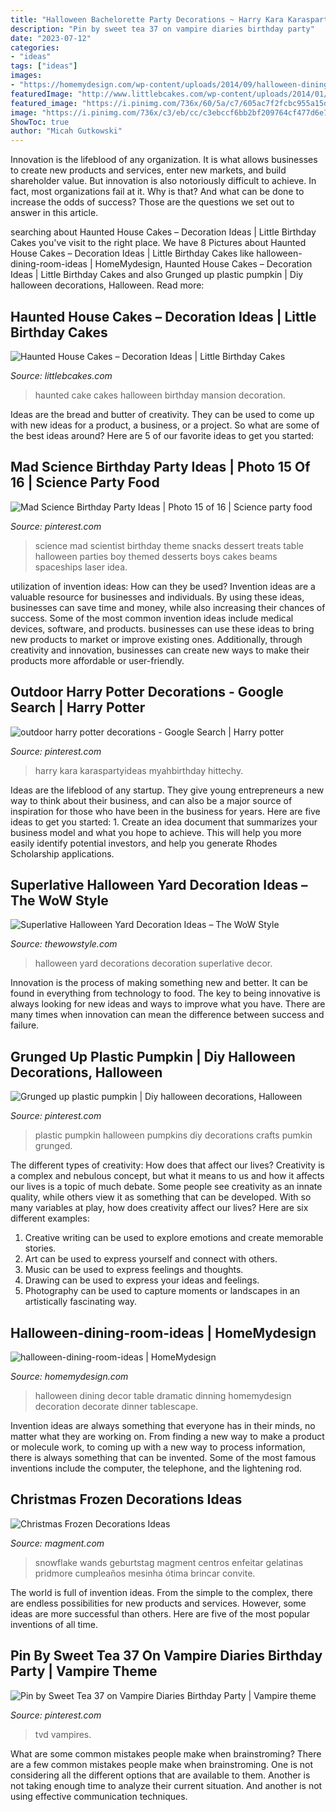```yaml
---
title: "Halloween Bachelorette Party Decorations ~ Harry Kara Karaspartyideas Myahbirthday Hittechy"
description: "Pin by sweet tea 37 on vampire diaries birthday party"
date: "2023-07-12"
categories:
- "ideas"
tags: ["ideas"]
images:
- "https://homemydesign.com/wp-content/uploads/2014/09/halloween-dining-room-ideas.jpg"
featuredImage: "http://www.littlebcakes.com/wp-content/uploads/2014/01/Haunted-House-Cake-Images-768x1024.jpg"
featured_image: "https://i.pinimg.com/736x/60/5a/c7/605ac7f2fcbc955a15dbde51ba258cb2--science-party-mad-science.jpg"
image: "https://i.pinimg.com/736x/c3/eb/cc/c3ebccf6bb2bf209764cf477d6e7b8e0.jpg"
ShowToc: true
author: "Micah Gutkowski"
---
```



Innovation is the lifeblood of any organization. It is what allows businesses to create new products and services, enter new markets, and build shareholder value. But innovation is also notoriously difficult to achieve. In fact, most organizations fail at it. Why is that? And what can be done to increase the odds of success? Those are the questions we set out to answer in this article.

	

		
searching about Haunted House Cakes – Decoration Ideas | Little Birthday Cakes you've visit to the right place. We have 8 Pictures about Haunted House Cakes – Decoration Ideas | Little Birthday Cakes like halloween-dining-room-ideas | HomeMydesign, Haunted House Cakes – Decoration Ideas | Little Birthday Cakes and also Grunged up plastic pumpkin | Diy halloween decorations, Halloween. Read more:
		
    
## Haunted House Cakes – Decoration Ideas | Little Birthday Cakes

<img loading=lazy src="http://www.littlebcakes.com/wp-content/uploads/2014/01/Haunted-House-Cake-Images-768x1024.jpg" onerror="this.onerror=null;this.src='https://tse1.mm.bing.net/th?id=OIP.fEWUwsz4UUffH58KphqPGQHaJ4&amp;pid=15.1';" alt="Haunted House Cakes – Decoration Ideas | Little Birthday Cakes">

_Source: littlebcakes.com_

>haunted cake cakes halloween birthday mansion decoration. 

	

Ideas are the bread and butter of creativity. They can be used to come up with new ideas for a product, a business, or a project. So what are some of the best ideas around? Here are 5 of our favorite ideas to get you started:

    
## Mad Science Birthday Party Ideas | Photo 15 Of 16 | Science Party Food

<img loading=lazy src="https://i.pinimg.com/736x/60/5a/c7/605ac7f2fcbc955a15dbde51ba258cb2--science-party-mad-science.jpg" onerror="this.onerror=null;this.src='https://tse4.mm.bing.net/th?id=OIP.cBH297d7vWwXzauylbD05AHaLJ&amp;pid=15.1';" alt="Mad Science Birthday Party Ideas | Photo 15 of 16 | Science party food">

_Source: pinterest.com_

>science mad scientist birthday theme snacks dessert treats table halloween parties boy themed desserts boys cakes beams spaceships laser idea. 

	

utilization of invention ideas: How can they be used?
Invention ideas are a valuable resource for businesses and individuals. By using these ideas, businesses can save time and money, while also increasing their chances of success. Some of the most common invention ideas include medical devices, software, and products. businesses can use these ideas to bring new products to market or improve existing ones. Additionally, through creativity and innovation, businesses can create new ways to make their products more affordable or user-friendly.

    
## Outdoor Harry Potter Decorations - Google Search | Harry Potter

<img loading=lazy src="https://i.pinimg.com/736x/b2/1c/e7/b21ce76b8256e9f6a7765d90cacb36d3.jpg" onerror="this.onerror=null;this.src='https://tse4.mm.bing.net/th?id=OIP.MSheRiKp2lM8U4eHuVKYhwHaLL&amp;pid=15.1';" alt="outdoor harry potter decorations - Google Search | Harry potter">

_Source: pinterest.com_

>harry kara karaspartyideas myahbirthday hittechy. 

	

Ideas are the lifeblood of any startup. They give young entrepreneurs a new way to think about their business, and can also be a major source of inspiration for those who have been in the business for years. Here are five ideas to get you started: 1. Create an idea document that summarizes your business model and what you hope to achieve. This will help you more easily identify potential investors, and help you generate Rhodes Scholarship applications. 
    
## Superlative Halloween Yard Decoration Ideas – The WoW Style

<img loading=lazy src="http://thewowstyle.com/wp-content/uploads/2016/06/Halloween-Yard-Decor-Ideas.jpg" onerror="this.onerror=null;this.src='https://tse3.mm.bing.net/th?id=OIP._SwWfYNUdYPuzH0YF23V1QHaLG&amp;pid=15.1';" alt="Superlative Halloween Yard Decoration Ideas – The WoW Style">

_Source: thewowstyle.com_

>halloween yard decorations decoration superlative decor. 

	

Innovation is the process of making something new and better. It can be found in everything from technology to food. The key to being innovative is always looking for new ideas and ways to improve what you have. There are many times when innovation can mean the difference between success and failure.

    
## Grunged Up Plastic Pumpkin | Diy Halloween Decorations, Halloween

<img loading=lazy src="https://i.pinimg.com/736x/14/6f/0d/146f0d4ed9d41b8716e1b2f336c705f4--plastic-pumpkins-pumpkin-ideas.jpg" onerror="this.onerror=null;this.src='https://tse2.mm.bing.net/th?id=OIP.TJflZdj3HjqKAyHVBCSvIgHaNJ&amp;pid=15.1';" alt="Grunged up plastic pumpkin | Diy halloween decorations, Halloween">

_Source: pinterest.com_

>plastic pumpkin halloween pumpkins diy decorations crafts pumkin grunged. 

	

The different types of creativity: How does that affect our lives?
Creativity is a complex and nebulous concept, but what it means to us and how it affects our lives is a topic of much debate. Some people see creativity as an innate quality, while others view it as something that can be developed. With so many variables at play, how does creativity affect our lives? Here are six different examples: 
1. Creative writing can be used to explore emotions and create memorable stories.
2. Art can be used to express yourself and connect with others.
3. Music can be used to express feelings and thoughts.
4. Drawing can be used to express your ideas and feelings.
5. Photography can be used to capture moments or landscapes in an artistically fascinating way. 

    
## Halloween-dining-room-ideas | HomeMydesign

<img loading=lazy src="https://homemydesign.com/wp-content/uploads/2014/09/halloween-dining-room-ideas.jpg" onerror="this.onerror=null;this.src='https://tse3.mm.bing.net/th?id=OIP.l0Y1nJPYK8sw92XpGkFMBQHaLH&amp;pid=15.1';" alt="halloween-dining-room-ideas | HomeMydesign">

_Source: homemydesign.com_

>halloween dining decor table dramatic dinning homemydesign decoration decorate dinner tablescape. 

	

Invention ideas are always something that everyone has in their minds, no matter what they are working on. From finding a new way to make a product or molecule work, to coming up with a new way to process information, there is always something that can be invented. Some of the most famous inventions include the computer, the telephone, and the lightening rod.

    
## Christmas Frozen Decorations Ideas

<img loading=lazy src="http://magment.com/wp-content/uploads/2015/11/Christmas-Frozen-Decoration-17.jpg" onerror="this.onerror=null;this.src='https://tse1.mm.bing.net/th?id=OIP.aPnYSMX_EbgDB_fFHBhLzQHaLH&amp;pid=15.1';" alt="Christmas Frozen Decorations Ideas">

_Source: magment.com_

>snowflake wands geburtstag magment centros enfeitar gelatinas pridmore cumpleaños mesinha ótima brincar convite. 

	

The world is full of invention ideas. From the simple to the complex, there are endless possibilities for new products and services. However, some ideas are more successful than others. Here are five of the most popular inventions of all time.

    
## Pin By Sweet Tea 37 On Vampire Diaries Birthday Party | Vampire Theme

<img loading=lazy src="https://i.pinimg.com/736x/c3/eb/cc/c3ebccf6bb2bf209764cf477d6e7b8e0.jpg" onerror="this.onerror=null;this.src='https://tse4.mm.bing.net/th?id=OIP.2wllPpR2c5Q58AdNQatFmAHaKT&amp;pid=15.1';" alt="Pin by Sweet Tea 37 on Vampire Diaries Birthday Party | Vampire theme">

_Source: pinterest.com_

>tvd vampires. 

	

What are some common mistakes people make when brainstroming?
There are a few common mistakes people make when brainstroming. One is not considering all the different options that are available to them. Another is not taking enough time to analyze their current situation. And another is not using effective communication techniques.

